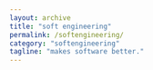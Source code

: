 ```yaml
---
layout: archive
title: "soft engineering" 
permalink: /softengineering/
category: "softengineering"
tagline: "makes software better."
---
```

